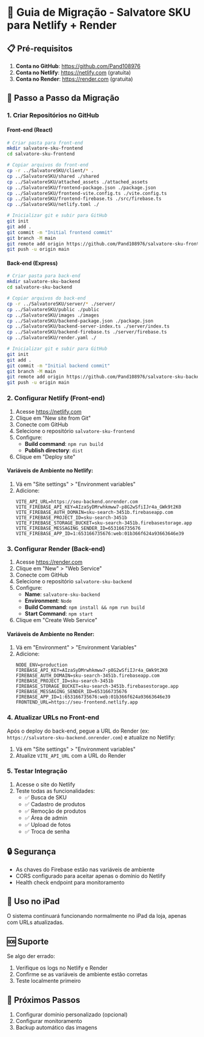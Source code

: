 # 🚀 Guia de Migração - Salvatore SKU para Netlify + Render

## 📋 Pré-requisitos

1. **Conta no GitHub**: https://github.com/Pand108976
2. **Conta no Netlify**: https://netlify.com (gratuita)
3. **Conta no Render**: https://render.com (gratuita)

## 🔧 Passo a Passo da Migração

### **1. Criar Repositórios no GitHub**

#### Front-end (React)
```bash
# Criar pasta para front-end
mkdir salvatore-sku-frontend
cd salvatore-sku-frontend

# Copiar arquivos do front-end
cp -r ../SalvatoreSKU/client/* .
cp ../SalvatoreSKU/shared ./shared
cp ../SalvatoreSKU/attached_assets ./attached_assets
cp ../SalvatoreSKU/frontend-package.json ./package.json
cp ../SalvatoreSKU/frontend-vite.config.ts ./vite.config.ts
cp ../SalvatoreSKU/frontend-firebase.ts ./src/firebase.ts
cp ../SalvatoreSKU/netlify.toml ./

# Inicializar git e subir para GitHub
git init
git add .
git commit -m "Initial frontend commit"
git branch -M main
git remote add origin https://github.com/Pand108976/salvatore-sku-frontend.git
git push -u origin main
```

#### Back-end (Express)
```bash
# Criar pasta para back-end
mkdir salvatore-sku-backend
cd salvatore-sku-backend

# Copiar arquivos do back-end
cp -r ../SalvatoreSKU/server/* ./server/
cp ../SalvatoreSKU/public ./public
cp ../SalvatoreSKU/images ./images
cp ../SalvatoreSKU/backend-package.json ./package.json
cp ../SalvatoreSKU/backend-server-index.ts ./server/index.ts
cp ../SalvatoreSKU/backend-firebase.ts ./server/firebase.ts
cp ../SalvatoreSKU/render.yaml ./

# Inicializar git e subir para GitHub
git init
git add .
git commit -m "Initial backend commit"
git branch -M main
git remote add origin https://github.com/Pand108976/salvatore-sku-backend.git
git push -u origin main
```

### **2. Configurar Netlify (Front-end)**

1. Acesse https://netlify.com
2. Clique em "New site from Git"
3. Conecte com GitHub
4. Selecione o repositório `salvatore-sku-frontend`
5. Configure:
   - **Build command**: `npm run build`
   - **Publish directory**: `dist`
6. Clique em "Deploy site"

#### Variáveis de Ambiente no Netlify:
1. Vá em "Site settings" > "Environment variables"
2. Adicione:
   ```
   VITE_API_URL=https://seu-backend.onrender.com
   VITE_FIREBASE_API_KEY=AIzaSyDMrwhkmww7-p8G2wSfiIJr4a_GWk9t2K0
   VITE_FIREBASE_AUTH_DOMAIN=sku-search-3451b.firebaseapp.com
   VITE_FIREBASE_PROJECT_ID=sku-search-3451b
   VITE_FIREBASE_STORAGE_BUCKET=sku-search-3451b.firebasestorage.app
   VITE_FIREBASE_MESSAGING_SENDER_ID=653166735676
   VITE_FIREBASE_APP_ID=1:653166735676:web:01b366f624a93663646e39
   ```

### **3. Configurar Render (Back-end)**

1. Acesse https://render.com
2. Clique em "New" > "Web Service"
3. Conecte com GitHub
4. Selecione o repositório `salvatore-sku-backend`
5. Configure:
   - **Name**: `salvatore-sku-backend`
   - **Environment**: `Node`
   - **Build Command**: `npm install && npm run build`
   - **Start Command**: `npm start`
6. Clique em "Create Web Service"

#### Variáveis de Ambiente no Render:
1. Vá em "Environment" > "Environment Variables"
2. Adicione:
   ```
   NODE_ENV=production
   FIREBASE_API_KEY=AIzaSyDMrwhkmww7-p8G2wSfiIJr4a_GWk9t2K0
   FIREBASE_AUTH_DOMAIN=sku-search-3451b.firebaseapp.com
   FIREBASE_PROJECT_ID=sku-search-3451b
   FIREBASE_STORAGE_BUCKET=sku-search-3451b.firebasestorage.app
   FIREBASE_MESSAGING_SENDER_ID=653166735676
   FIREBASE_APP_ID=1:653166735676:web:01b366f624a93663646e39
   FRONTEND_URL=https://seu-frontend.netlify.app
   ```

### **4. Atualizar URLs no Front-end**

Após o deploy do back-end, pegue a URL do Render (ex: `https://salvatore-sku-backend.onrender.com`) e atualize no Netlify:

1. Vá em "Site settings" > "Environment variables"
2. Atualize `VITE_API_URL` com a URL do Render

### **5. Testar Integração**

1. Acesse o site do Netlify
2. Teste todas as funcionalidades:
   - ✅ Busca de SKU
   - ✅ Cadastro de produtos
   - ✅ Remoção de produtos
   - ✅ Área de admin
   - ✅ Upload de fotos
   - ✅ Troca de senha

## 🔒 Segurança

- As chaves do Firebase estão nas variáveis de ambiente
- CORS configurado para aceitar apenas o domínio do Netlify
- Health check endpoint para monitoramento

## 📱 Uso no iPad

O sistema continuará funcionando normalmente no iPad da loja, apenas com URLs atualizadas.

## 🆘 Suporte

Se algo der errado:
1. Verifique os logs no Netlify e Render
2. Confirme se as variáveis de ambiente estão corretas
3. Teste localmente primeiro

## 🎯 Próximos Passos

1. Configurar domínio personalizado (opcional)
2. Configurar monitoramento
3. Backup automático das imagens 